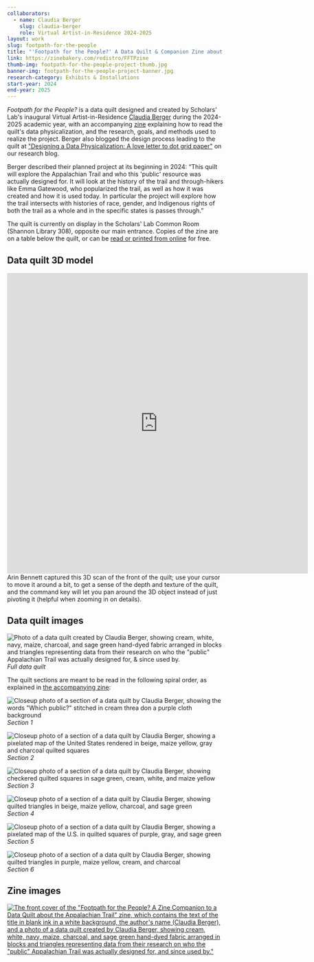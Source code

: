 ```yaml
---
collaborators: 
  - name: Claudia Berger
    slug: claudia-berger
    role: Virtual Artist-in-Residence 2024-2025
layout: work
slug: footpath-for-the-people
title: "'Footpath for the People?' A Data Quilt & Companion Zine about the Appalachian Trail"
link: https://zinebakery.com/redistro/FFTPzine
thumb-img: footpath-for-the-people-project-thumb.jpg
banner-img: footpath-for-the-people-project-banner.jpg
research-category: Exhibits & Installations
start-year: 2024
end-year: 2025
---
```


*Footpath for the People?* is a data quilt designed and created by Scholars' Lab's inaugural Virtual Artist-in-Residence [Claudia Berger](/people/claudia-berger) during the 2024-2025 academic year, with an accompanying [zine](https://zinebakery.com/redistro/FFTPzine) explaining how to read the quilt's data physicalization, and the research, goals, and methods used to realize the project. Berger also blogged the design process leading to the quilt at ["Designing a Data Physicalization: A love letter to dot grid paper"](https://scholarslab.lib.virginia.edu/blog/berger-designing-data-viz/) on our research blog.

Berger described their planned project at its beginning in 2024: “This quilt will explore the Appalachian Trail and who this 'public' resource was actually designed for. It will look at the history of the trail and through-hikers like Emma Gatewood, who popularized the trail, as well as how it was created and how it is used today. In particular the project will explore how the trail intersects with histories of race, gender, and Indigenous rights of both the trail as a whole and in the specific states is passes through.”

The quilt is currently on display in the Scholars' Lab Common Room (Shannon Library 308), opposite our main entrance. Copies of the zine are on a table below the quilt, or can be [read or printed from online](https://zinebakery.com/redistro/FFTPzine) for free.

## Data quilt 3D model
<iframe width="700px" height="700px" frameborder="0" allowfullscreen src="https://scaniverse.com/scan/z6aldwod33udye3j?embed=1"></iframe>
Arin Bennett captured this 3D scan of the front of the quilt; use your cursor to move it around a bit, to get a sense of the depth and texture of the quilt, and the command key will let you pan around the 3D object instead of just pivoting it (helpful when zooming in on details).

## Data quilt images
![Photo of a data quilt created by Claudia Berger, showing cream, white, navy, maize, charcoal, and sage green hand-dyed fabric arranged in blocks and triangles representing data from their research on who the "public" Appalachian Trail was actually designed for, & since used by.](/assets/img/work/footpath-for-the-people-details-images/footpath-for-the-people-0.jpg)
*Full data quilt*

The quilt sections are meant to be read in the following spiral order, as explained in [the accompanying zine](https://zinebakery.com/redistro/FFTPzine):

![Closeup photo of a section of a data quilt by Claudia Berger, showing the words "Which public?" stitched in cream threa don a purple cloth background](/assets/img/work/footpath-for-the-people-details-images/footpath-for-the-people-1.jpg)
*Section 1*

![Closeup photo of a section of a data quilt by Claudia Berger, showing a pixelated map of the United States rendered in beige, maize yellow, gray and charcoal quilted squares](/assets/img/work/footpath-for-the-people-details-images/footpath-for-the-people-2.jpg)
*Section 2*

![Closeup photo of a section of a data quilt by Claudia Berger, showing checkered quilted squares in sage green, cream, white, and maize yellow](/assets/img/work/footpath-for-the-people-details-images/footpath-for-the-people-3.jpg)
*Section 3*

![Closeup photo of a section of a data quilt by Claudia Berger, showing quilted triangles in beige, maize yellow, charcoal, and sage green](/assets/img/work/footpath-for-the-people-details-images/footpath-for-the-people-4.jpg)
*Section 4*

![Closeup photo of a section of a data quilt by Claudia Berger, showing a pixelated map of the U.S. in quilted squares of purple, gray, and sage green](/assets/img/work/footpath-for-the-people-details-images/footpath-for-the-people-5.jpg)
*Section 5*

![Closeup photo of a section of a data quilt by Claudia Berger, showing quilted triangles in purple, maize yellow, cream, and charcoal](/assets/img/work/footpath-for-the-people-details-images/footpath-for-the-people-6.jpg)
*Section 6*

## Zine images
[![The front cover of the "Footpath for the People? A Zine Companion to a Data Quilt about the Appalachian Trail" zine, which contains the text of the title in blank ink in a white background, the author's name (Claudia Berger), and a photo of a data quilt created by Claudia Berger, showing cream, white, navy, maize, charcoal, and sage green hand-dyed fabric arranged in blocks and triangles representing data from their research on who the "public" Appalachian Trail was actually designed for, and since used by."](https://zinebakery.com/assets/zine-covers/resized_FootpathForThePeople-ClaudiaBerger.png)](https://zinebakery.com/redistro/FFTPzine)